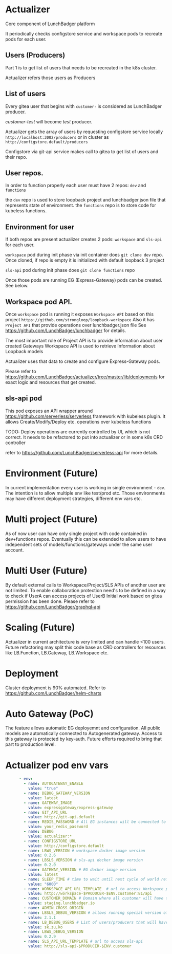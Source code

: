 # Actualizer

Core component of LunchBadger platform

It periodically checks configstore service and workspace pods to recreate pods for each user.

## Users (Producers)
Part 1 is to get list of users that needs to be recreated in the k8s cluster. 

Actualizer refers those users as Producers

## List of users
Every gitea user that begins with `customer-` is considered as LunchBadger producer.

*customer-test* will become *test* producer.

Actualizer gets the array of users by requesting configstore service 
locally `http://localhost:3002/producers` or in cluster as `http://configstore.default/producers` 


Configstore via git-api service makes call to gitea to get list of users and their repo.

## User repos.
In order to function properly each user must have 2 repos: `dev` and `functions`

the `dev` repo is used to store loopback project and lunchbadger.json file that represents state of environment. 
the `functions` repo is to store code for kubeless functions.

## Environment for user
If both repos are present actualizer creates 2 pods: `workspace` and `sls-api` for each user.

`workspace` pod during init phase via init container does `git clone dev` repo. 
Once cloned, if repo is empty it is initialized with default loopback 3 project 

`sls-api` pod during init phase does `git clone functions` repo

Once those pods are running EG (Express-Gateway) pods can be created. See below. 

## Workspace pod API.
Once `workspace` pod is running it exposes `Workspace API` based on this project `https://github.com/strongloop/loopback-workspace`
Also it has `Project API` that provide operations over lunchbadger.json file 
See https://github.com/LunchBadger/lunchbadger for details. 

The most important role of Project API is to provide information about user created Gateways
Workspace API is used to retrieve Information about Loopback models

Actualizer uses that data to create and configure Express-Gateway pods. 

Please refer to https://github.com/LunchBadger/actualizer/tree/master/lib/deployments for exact logic and resources that get created.

## sls-api pod
This pod exposes an API wrapper around https://github.com/serverless/serverless framework with kubeless plugin. 
It allows Create/Modify/Deploy etc. operations over kubeless functions

TODO: Deploy operations are currently controlled by UI, which is not correct. It needs to be refactored to put into actualizer or in some k8s CRD controller

refer to https://github.com/LunchBadger/serverless-api for more details.

# Environment (Future)
In current implementation every user is working in single environment - `dev`. The intention is to allow multiple env like test/prod etc. Those environments may have different deployment strategies, different env vars etc. 

# Multi project (Future)
As of now user can have only single project with code contained in dev+functions repos. Eventually this can be extended to allow users to have independent sets of models/functions/gateways under the same user account.

# Multi User (Future)
By default external calls to Workspace/Project/SLS APIs of another user are not limited. 
To enable collaboration protection need's to be defined in a way to check if UserA can access projects of UserB
Initial work based on gitea permission has been done. Please refer to https://github.com/LunchBadger/graphql-api 

# Scaling (Future)
Actualizer in current architecture is very limited and can handle <100 users. 
Future refactoring may split this code base as CRD controllers for resources like LB.Function, LB.Gateway, LB.Workspace etc.

# Deployment
Cluster deployment is 90% automated. Refer to https://github.com/LunchBadger/helm-charts 

# Auto Gateway (PoC)
The feature allows automatic EG deployemnt and configuration. 
All public models are automatically connected to Autogenerated gateway. Access to this gateway is protected by key-auth.
Future efforts required to bring that part to production level.

# Actualizer pod env vars
```yaml
      - env:
        - name: AUTOGATEWAY_ENABLE
          value: "true"
        - name: DEBUG_GATEWAY_VERSION
          value: latest
        - name: GATEWAY_IMAGE
          value: expressgateway/express-gateway
        - name: GIT_API_URL
          value: http://git-api.default
        - name: REDIS_PASSWORD # All EG instances will be connected to in cluster redis database with this pass 
          value: your_redis_password
        - name: DEBUG
          value: actualizer:*
        - name: CONFIGSTORE_URL
          value: http://configstore.default
        - name: LBWS_VERSION # workspace docker image version
          value: 0.2.6
        - name: LBSLS_VERSION # sls-api docker image version
          value: 0.2.0
        - name: GATEWAY_VERSION # EG docker image version
          value: latest
        - name: SLEEP_TIME # time to wait until next cycle of world refresh
          value: "6000"
        - name: WORKSPACE_API_URL_TEMPLATE  # url to access Workspace pod
          value: http://workspace-$PRODUCER-$ENV.customer:81/api
        - name: CUSTOMER_DOMAIN # Domain where all customer will have their APIs exposed
          value: staging.lunchbadger.io
        - name: ADMIN_CROSS_ORIGIN
        - name: LBSLS_DEBUG_VERSION # allows running special version of SLS for DEBUG_USERS
          value: 2.1.1
        - name: LB_DEBUG_USERS # List of users/producers that will have special version of SLS\Workspace deployed
          value: sk,zu,ko
        - name: LBWS_DEBUG_VERSION
          value: 0.2.9
        - name: SLS_API_URL_TEMPLATE # url to access sls-api 
          value: http://sls-api-$PRODUCER-$ENV.customer
```

